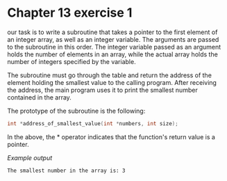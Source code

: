# Chapter 13 exercise 1

our task is to write a subroutine that takes a pointer to the first element of an integer array, as well as an integer variable. The arguments are passed to the subroutine in this order. The integer variable passed as an argument holds the number of elements in an array, while the actual array holds the number of integers specified by the variable.

The subroutine must go through the table and return the address of the element holding the smallest value to the calling program. After receiving the address, the main program uses it to print the smallest number contained in the array.

The prototype of the subroutine is the following:

```c
int *address_of_smallest_value(int *numbers, int size);
```

In the above, the * operator indicates that the function's return value is a pointer.

_Example output_

```
The smallest number in the array is: 3
```
